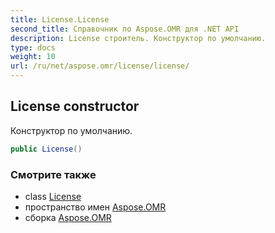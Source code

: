 ```yaml
---
title: License.License
second_title: Справочник по Aspose.OMR для .NET API
description: License строитель. Конструктор по умолчанию.
type: docs
weight: 10
url: /ru/net/aspose.omr/license/license/
---
```

## License constructor

Конструктор по умолчанию.

```csharp
public License()
```

### Смотрите также

* class [License](../)
* пространство имен [Aspose.OMR](../../license/)
* сборка [Aspose.OMR](../../../)



